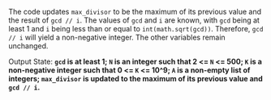 The code updates `max_divisor` to be the maximum of its previous value and the result of `gcd // i`. The values of `gcd` and `i` are known, with `gcd` being at least 1 and `i` being less than or equal to `int(math.sqrt(gcd))`. Therefore, `gcd // i` will yield a non-negative integer. The other variables remain unchanged. 

Output State: **`gcd` is at least 1; `N` is an integer such that 2 <= `N` <= 500; `K` is a non-negative integer such that 0 <= `K` <= 10^9; `A` is a non-empty list of integers; `max_divisor` is updated to the maximum of its previous value and `gcd // i`.**